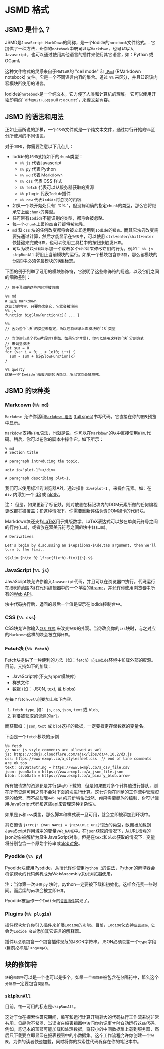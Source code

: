 # JSMD 格式

## JSMD 是什么？

JSMD是`JavaScript MarkDown`的简称，是一个Iodide的`notebook`文件格式。. 它提供了一种方法，让你的`notebook`中既可以写`Markdown`，也可以写入`Javascript`，也可以通过使用其他语言的插件来使用其它语言，如：Python 或 OCaml。

这种文件格式的灵感来自于`MATLAB`的 "cell mode" 和 [`.Rmd`](https://rmarkdown.rstudio.com/r_notebooks.html)
(RMarkdown notebook) 文件。它是一个不同语言内容的集合。通过 `%%` 来区分，并且知识该内容模块所使用的语言。

Iodide的`notebook`是一个纯文本，它方便了人类和计算机的理解。 它可以使用开箱即用的``dif`和Github的`pull reqeuest`，来提交新内容。

## JSMD 的语法和用法

正如上面所说的那样，一个`JSMD`文件就是一个纯文本文件，通过每行开始的`%%`区分所使用的不同语言。

对于`JSMD`，你需要注意以下几点儿：

* Iodide的`JSMD`支持如下的`chunk`类型：
    * `%% js` 代表Javascript
    * `%% py` 代表 Python
    * `%% md` 代表 Markdown
    * `%% css` 代表 CSS 样式
    * `%% fetch` 代表可以从服务器获取的资源
    * `%% plugin` 代表`Iodide`插件
    * `%% raw` 代表`Iodide`将忽视的内容
* 如果一个块开始处只有' %% '，但没有明确的指定`chunk`的类型，那么它将继承它上面`chunk`的类型。
* 任可带有`Iodide`不能识别的类型，都将会被忽略。
* 每一个`chunk`上面的空白行都将被忽略。
* `md` 和 `css` 块的任何改变都将会被立即运用到`Iodide`的`报表`。而其它块的改变需要先通过计算，然后才能显示在`报表`中，可以使用 `ctrl+enter`/`shift+enter` 快捷键来完成`计算`，也可以使用工具栏中的按钮来触发`计算`。
* 可以为模块`分割符`添加一个或者多个`标识符`来修改它们的行为。例如： `%% js skipRunAll` 将阻止当前模块的运行。如果一个模块包含`修饰符`，那么该模块的`分隔符`中必须包含模块的`类型`标志。

下面的例子列举了可用的模块修饰符，它说明了这些修饰符的用途，以及它们之间的细微差别：

```
// 位于顶部的这些内容将被忽略

%% md
# 这是 markdown
这部分的内容，只要你改变它，它就会被渲染
%% js
function bigSlowFunction(x){ ... }

%% 
// 因为这个`块`的类型未指定，所以它将继承上面模块的`JS`类型

// 当你运行某个代码片段时(例如，如果它非常慢)，你可以使用这样的`块`分割方式
// 来调整模块
let sum = 0
for (var i = 0; i < 1e10; i++) {
  sum = sum + bigSlowFunction(x)
}

%% qwerty
这是一种`Iodide`无法识别的块类型，所以它将会被忽略。

```

## JSMD 的`块`种类

### Markdown (`%% md`)

`Markdown` 允许你适用[` Markdown 语法 `](https://commonmark.org/help/) ([full spec](https://spec.commonmark.org/))书写代码。它直接在你的`报表`预览中显示。

`Markdown`支持`HTML`语法，也就是说，你可以在`Markdown`的`块`中直接使用`HTML`代码。稍后，你可以在你的脚本中操作它。如下所示：

```
% md
# Section title

A paragraph introducing the topic.

<div id="plot-1"></div>

A paragraph describing plot-1.
```

我们可以使用标准的浏览器API，通过操作 `div#plot-1` ，来操作元素。如：在 `div` 内添加一个 [d3](https://d3js.org/) 或 [plotly](https://plot.ly/javascript/)。

注： 但是，如果更新了标记块，则对放置在标记块内的DOM元素所做的任何编程更改都将被覆盖；在这种情况下，你需要重新评估负责DOM操作的代码块。

Markdown块还支持[LaTeX](https://en.wikibooks.org/wiki/LaTeX/Mathematics)用于排版数学。LaTeX表达式可以放在单美元符号之间的行内(` $…$ `)，或者放在双美元符号之间的块中(` $$…$$ `)。

```
# Derivatives

Let's begin by discussing an $\epsilon$-$\delta$ argument, then we'll turn to the limit:

$$\lim_{h\to 0} \frac{f(x+h)-f(x)}{h}.$$

```

### JavaScript (`%% js`)

JavaScript块允许你输入`Javascript`代码，并且可以在浏览器中执行。代码运行在`报表`的范围内(在代码编辑器中的一个单独的[iframe](https://developer.mozilla.org/en-US/docs/Web/HTML/Element/iframe)，并允许你使用浏览器中所有的[Web API](https://developer.mozilla.org/en-US/docs/Web/API)。

块中代码执行后，返回的最后一个值是显示在Iodide控制台中。

### CSS (`%% css`)

CSS块允许你输入[` CSS 样式 `](https://developer.mozilla.org/en-US/docs/Web/CSS) 来改变`报表`的外观。当你改变你的`css`块时，与之对应的`Markdown`这样的块会被立即`计算`。

### Fetch块 (`%% fetch`)

Fetch块提供了一种便利的方法（如：`fetch`）向`Iodide`环境中加载外部的资源。目前，支持如下的加载：

* JavaScript库(不支持npm模块库)
* 样式文件
* 数据 (如： JSON, text, 或 blobs)

在每个fetch`cell`前要加上如下内容:

1. `fetch type`, 如： `js`, `css`, `json`, `text` 或 `blob`,
2. 将要被获取的资源的`url`。

而获取如：`json`, `text` 或 `blob`这样的数据，一定要指定存储数据的变量名。

下面是一个`fetch`模块的示例：

```
%% fetch
// NOTE js style comments are allowed as well
js: https://cdnjs.cloudflare.com/ajax/libs/d3/4.10.2/d3.js
css: https://www.exmpl.co/a_stylesheet.css  // end of line comments are ok too
text: csvDataString = https://www.exmpl.co/a_csv_file.csv
json: jsonData = https://www.exmpl.co/a_json_file.json
blob: blobData = https://www.exmpl.co/a_binary_blob.arrow
```
所有被请求的资源都是并行(异步)下载的，但是如果要对多个计算值进行排队，则在所有资源可用之前不会对下面的块进行计算。这允许你在同步的工作流中管理资源的检索，而不必处理`Web api`的异步特性(当然，如果需要额外的控制，你可以使用JavaScript代码和这些api来管理这种复杂性)。

如果是`js`和`css`类型，那么脚本和样式表一旦可用，就会立即被添加到环境中。

其它遵循 `{TYPE}: {VAR_NAME} = {RESOURCE_URL}`语法的类型，数据被加载到JavaScript作用域中的变量` VAR_NAME `中。在`json`获取的情况下，从URL检索的json对象被解析为原生JavaScript对象，但是在`text`和`blob`获取的情况下，变量将分别包含一个原始字符串或[blob对象](https://developer.mozilla.org/en-US/docs/Web/API/Blob)。


### Pyodide (`%% py`)

Pyodide块使用[Pyodide](https://github.com/iodide-project/pyodide)，从而允许你使用`Python 3`的语法，Python的解释器会将该模块的代码解析成为WebAssembly来供浏览器使用。

注：当你第一次`计算` `py` 块时，python一定要被下载和初始化，这样会花费一些时间。而后续的`py`块会被立即`计算`。

Pyodide被当作一个`Iodide`的[`语言插件`](language_plugins.md)实现了。

### Plugins (`%% plugin`)

插件模块允许你引入插件来扩展`Iodide`的功能。目前，`Iodide`仅支持[` 语言插件 `](language_plugins.md), 它会为`Iodide 会话`添加其它语言的解释器。

插件`块`必须包含一个包含插件规范的JSON字符串。JSON必须包含一个`type`字段(目前必须是`language`)。

## 块的修饰符

`块`的`修饰符`可以是一个也可以是多个，如果一个`修饰符`被包含在分隔符中，那么这个`分隔符`一定要包含`类型符`。

### `skipRunAll`

目前，惟一可用的标志是`skipRunAll`。

这对于你在探索性研究期间，编写和运行计算开销较大的代码执行工作流来说非常有用。但是你不希望，当读者在报表视图中访问你的记事本时自动运行这些代码。例如，笔记本的顶部可能加载和处理数据，将较小的中间数据集上载到服务器，然后只下载要立即显示在报表视图中的小数据集。这个工作流程允许你创建一个`报表`，为你的读者快速加载，同时将你的探索性代码保存在你的笔记本中。

